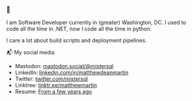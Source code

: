 ### 👋

I am Software Developer currently in (greater) Washington, DC. I used to code all the time in .NET, now I code all
the time in python.

I care a lot about build scripts and deployment pipelines.

📬 My social media


- Mastodon: [mastodon.social/@mistersql](https://mastodon.social/@mistersql)
- LinkedIn: [linkedin.com/in/matthewdeanmartin](https://linkedin.com/in/matthewdeanmartin)
- Twitter: [twitter.com/mistersql](http://twitter.com/mistersql)
- Linktree: [linktr.ee/matthewmartin](https://linktr.ee/matthewmartin)
- Resume:  [From a few years ago](https://matthewdeanmartin.github.io/)
